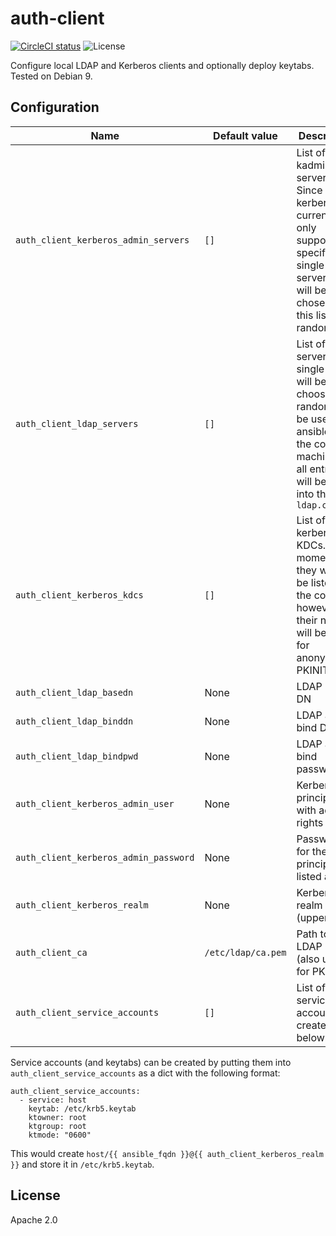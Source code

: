 # auth-client
[![CircleCI status](https://img.shields.io/circleci/project/github/uubk/auth-client/master.svg?style=shield)](https://circleci.com/gh/uubk/auth-client/tree/master)
![License](https://img.shields.io/github/license/uubk/auth-client.svg?style=popout)

Configure local LDAP and Kerberos clients and optionally deploy keytabs. Tested on Debian 9.

## Configuration
| Name | Default value | Description |
| ---- | ------------- | ----------- |
|`auth_client_kerberos_admin_servers` | `[]` | List of kadmin servers. Since kerberos currently only supports specifying a single admin server, one will be chosen from this list at random. |
|`auth_client_ldap_servers`|`[]`| List of LDAP servers. A single entry will be choosen at random to be used by ansible from the control machine and all entrys will be put into the `ldap.conf` |
|`auth_client_kerberos_kdcs`|`[]`| List of kerberos KDCs. At the moment, they will not be listed in the config, however their names will be listed for anonymous PKINIT |
|`auth_client_ldap_basedn` | None | LDAP base DN |
|`auth_client_ldap_binddn` | None | LDAP admin bind DN |
|`auth_client_ldap_bindpwd` | None | LDAP admin bind password |
|`auth_client_kerberos_admin_user` | None | Kerberos principal with admin rights |
|`auth_client_kerberos_admin_password` | None | Password for the principal listed above |
|`auth_client_kerberos_realm` | None | Kerberos realm (uppercase!) |
|`auth_client_ca` | `/etc/ldap/ca.pem` | Path to LDAP CA (also used for PKINIT) |
|`auth_client_service_accounts` | `[]` | List of service accounts to create, see below. |

Service accounts (and keytabs) can be created by putting them into `auth_client_service_accounts` as a dict with the following format:
```
auth_client_service_accounts:
  - service: host
    keytab: /etc/krb5.keytab
    ktowner: root
    ktgroup: root
    ktmode: "0600"
```
This would create `host/{{ ansible_fqdn }}@{{ auth_client_kerberos_realm }}` and store it in `/etc/krb5.keytab`.

## License
Apache 2.0
